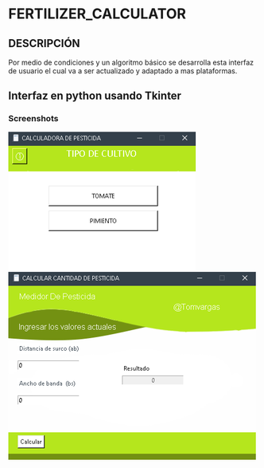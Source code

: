 # FERTILIZER_CALCULATOR

## DESCRIPCIÓN
Por medio de condiciones y un algoritmo básico se desarrolla esta interfaz de usuario el cual va a ser actualizado y adaptado a mas plataformas.
## Interfaz en python usando Tkinter

### Screenshots
<div style="align:left">
<img src="images/Screenshot_1.png"/>
<img src="images/Screenshot_2.png"/>
</div>



